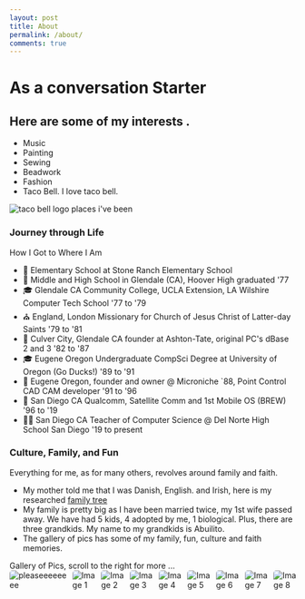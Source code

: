 ```yaml
---
layout: post
title: About
permalink: /about/
comments: true
---
```


# As a conversation Starter

## Here are some of my interests .


- Music
- Painting
- Sewing
- Beadwork
- Fashion
- Taco Bell. I love taco bell.

<img src="https://upload.wikimedia.org/wikipedia/en/b/b3/Taco_Bell_2016.svg" alt="taco bell logo">

<comment>
places i've been
<comment>

<style>
    /* Style looks pretty compact, 
       - grid-container and grid-item are referenced the code 
    */
    .grid-container {
        display: grid;
        grid-template-columns: repeat(auto-fill, minmax(150px, 1fr)); /* Dynamic columns */
        gap: 10px;
    }
    .grid-item {
        text-align: center;
    }
    .grid-item img {
        width: 100%;
        height: 100px; /* Fixed height for uniformity */
        object-fit: contain; /* Ensure the image fits within the fixed height */
    }
    .grid-item p {
        margin: 5px 0; /* Add some margin for spacing */
    }

    .image-gallery {
        display: flex;
        flex-wrap: nowrap;
        overflow-x: auto;
        gap: 10px;
        }

    .image-gallery img {
        max-height: 150px;
        object-fit: cover;
        border-radius: 5px;
    }
</style>

<!-- This grid_container class is used by CSS styling and the id is used by JavaScript connection -->
<div class="grid-container" id="grid_container">
    <!-- content will be added here by JavaScript -->
</div>

<script>
    // 1. Make a connection to the HTML container defined in the HTML div
    var container = document.getElementById("grid_container"); // This container connects to the HTML
    // 2. Define a JavaScript object for our http source and our data rows for the Living in the World grid
    var http_source = "https://upload.wikimedia.org/wikipedia/commons/";
    var living_in_the_world = [
        {"flag": "0/01/Flag_of_California.svg", "greeting": "Hey", "description": "California - forever"},
        {"flag": "/4/41/Flag_of_India.svg", "greeting": "Namaste or Namaskaram", "description": "Never lived here but my parents did till 2003"},
    ];

    // 3a. Consider how to update style count for size of container
    // The grid-template-columns has been defined as dynamic with auto-fill and minmax

    // 3b. Build grid items inside of our container for each row of data
    for (const location of living_in_the_world) {
        // Create a "div" with "class grid-item" for each row
        var gridItem = document.createElement("div");
        gridItem.className = "grid-item";  // This class name connects the gridItem to the CSS style elements
        // Add "img" HTML tag for the flag
        var img = document.createElement("img");
        img.src = http_source + location.flag; // concatenate the source and flag
        img.alt = location.flag + " Flag"; // add alt text for accessibility

        // Add "p" HTML tag for the description
        var description = document.createElement("p");
        description.textContent = location.description; // extract the description

        // Add "p" HTML tag for the greeting
        var greeting = document.createElement("p");
        greeting.textContent = location.greeting;  // extract the greeting

        // Append img and p HTML tags to the grid item DIV
        gridItem.appendChild(img);
        gridItem.appendChild(description);
        gridItem.appendChild(greeting);

        // Append the grid item DIV to the container DIV
        container.appendChild(gridItem);
    }
</script>

### Journey through Life

How I Got to Where I Am

- 🏫 Elementary School at Stone Ranch Elementary School
- 🏫 Middle and High School in Glendale (CA), Hoover High graduated '77
- 🎓 Glendale CA Community College, UCLA Extension, LA Wilshire Computer Tech School '77 to '79
- ⛪ England, London Missionary for Church of Jesus Christ of Latter-day Saints '79 to '81
- 💼 Culver City, Glendale CA founder at Ashton-Tate, original PC's dBase 2 and 3 '82 to '87
- 🎓 Eugene Oregon Undergraduate CompSci Degree at University of Oregon (Go Ducks!) '89 to '91
- 💼 Eugene Oregon, founder and owner @ Microniche `88, Point Control CAD CAM developer '91 to '96
- 🏢 San Diego CA Qualcomm, Satellite Comm and 1st Mobile OS (BREW) '96 to '19
- 👨‍🏫 San Diego CA Teacher of Computer Science @ Del Norte High School San Diego '19 to present

### Culture, Family, and Fun

Everything for me, as for many others, revolves around family and faith.

- My mother told me that I was Danish, English. and Irish, here is my researched [family tree]({{site.baseurl}}/images/about/familytree.png)
- My family is pretty big as I have been married twice, my 1st wife passed away.  We have had 5 kids, 4 adopted by me, 1 biological.  Plus, there are three grandkids.  My name to my grandkids is Abuilito.
- The gallery of pics has some of my family, fun, culture and faith memories.

<comment>
Gallery of Pics, scroll to the right for more ...
</comment>
<div class="image-gallery">
<img src="{{site.baseurl}}/images/krishna_images/mango_test.jpg" alt="pleaseeeeeeee">
  <img src="{{site.baseurl}}/images/about/missionary.jpg" alt="Image 1">
  <img src="{{site.baseurl}}/images/about/john_tamara.jpg" alt="Image 2">
  <img src="{{site.baseurl}}/images/about/tamara_fam.jpg" alt="Image 3">
  <img src="{{site.baseurl}}/images/about/surf.jpg" alt="Image 4">
  <img src="{{site.baseurl}}/images/about/john_lora.jpg" alt="Image 5">
  <img src="{{site.baseurl}}/images/about/lora_fam.jpg" alt="Image 6">
  <img src="{{site.baseurl}}/images/about/lora_fam2.jpg" alt="Image 7">
  <img src="{{site.baseurl}}/images/about/pj_party.jpg" alt="Image 8">
  <img src="{{site.baseurl}}/images/about/trent_family.png" alt="Image 9">
  <img src="{{site.baseurl}}/images/about/claire.jpg" alt="Image 10">
  <img src="{{site.baseurl}}/images/about/grandkids.jpg" alt="Image 11">
  <img src="{{site.baseurl}}/images/about/farm.jpg" alt="Image 12">
</div>
